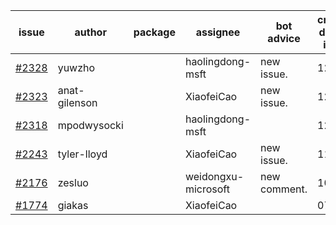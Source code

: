 | issue | author | package | assignee | bot advice | created date of issue | target release date | date from target |
| ------ | ------ | ------ | ------ | ------ | ------ | ------ | :-----: |
| [#2328](https://github.com/Azure/sdk-release-request/issues/2328) | yuwzho |  | haolingdong-msft | new issue. | 12-22 | 01-17 |  |
| [#2323](https://github.com/Azure/sdk-release-request/issues/2323) | anat-gilenson |  | XiaofeiCao | new issue. | 12-19 | 01-03 |  |
| [#2318](https://github.com/Azure/sdk-release-request/issues/2318) | mpodwysocki |  | haolingdong-msft |  | 12-17 | 01-03 |  |
| [#2243](https://github.com/Azure/sdk-release-request/issues/2243) | tyler-lloyd |  | XiaofeiCao | new issue. | 11-19 | 11-29 |  |
| [#2176](https://github.com/Azure/sdk-release-request/issues/2176) | zesluo |  | weidongxu-microsoft | new comment. | 10-26 | 11-09 |  |
| [#1774](https://github.com/Azure/sdk-release-request/issues/1774) | giakas |  | XiaofeiCao |  | 07-14 | 07-19 |  |

